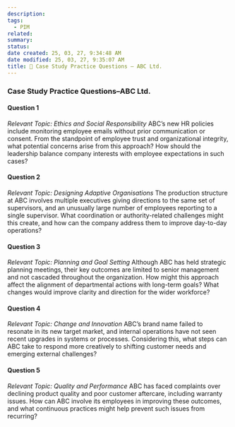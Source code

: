 ```yaml
---
description: 
tags:
  - PIM
related: 
summary: 
status: 
date created: 25, 03, 27, 9:34:48 AM
date modified: 25, 03, 27, 9:35:07 AM
title: 📘 Case Study Practice Questions – ABC Ltd.
---
```

### Case Study Practice Questions–ABC Ltd.

#### **Question 1**
*Relevant Topic: Ethics and Social Responsibility*
ABC’s new HR policies include monitoring employee emails without prior communication or consent. From the standpoint of employee trust and organizational integrity, what potential concerns arise from this approach? How should the leadership balance company interests with employee expectations in such cases?
#### **Question 2**
*Relevant Topic: Designing Adaptive Organisations*
The production structure at ABC involves multiple executives giving directions to the same set of supervisors, and an unusually large number of employees reporting to a single supervisor. What coordination or authority-related challenges might this create, and how can the company address them to improve day-to-day operations?
#### **Question 3**
*Relevant Topic: Planning and Goal Setting*
Although ABC has held strategic planning meetings, their key outcomes are limited to senior management and not cascaded throughout the organization. How might this approach affect the alignment of departmental actions with long-term goals? What changes would improve clarity and direction for the wider workforce?
#### **Question 4**
*Relevant Topic: Change and Innovation*
ABC’s brand name failed to resonate in its new target market, and internal operations have not seen recent upgrades in systems or processes. Considering this, what steps can ABC take to respond more creatively to shifting customer needs and emerging external challenges?
#### **Question 5**
*Relevant Topic: Quality and Performance*
ABC has faced complaints over declining product quality and poor customer aftercare, including warranty issues. How can ABC involve its employees in improving these outcomes, and what continuous practices might help prevent such issues from recurring?